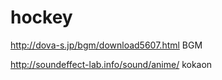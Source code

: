 # hockey
http://dova-s.jp/bgm/download5607.html BGM

http://soundeffect-lab.info/sound/anime/ kokaon
